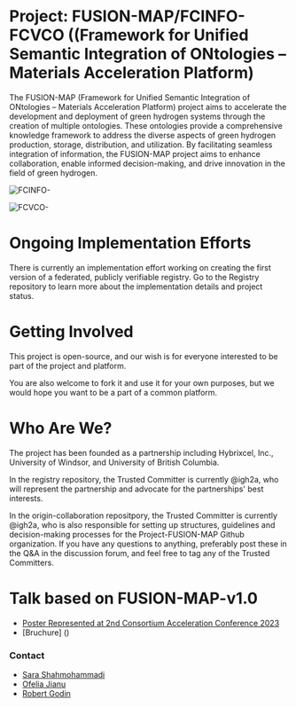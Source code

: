 # Project: FUSION-MAP/FCINFO-FCVCO ((Framework for Unified Semantic Integration of ONtologies – Materials Acceleration Platform)

The FUSION-MAP (Framework for Unified Semantic Integration of ONtologies – Materials Acceleration Platform) project aims to accelerate the development and deployment of green hydrogen systems through the creation of multiple ontologies. These ontologies provide a comprehensive knowledge framework to address the diverse aspects of green hydrogen production, storage, distribution, and utilization. By facilitating seamless integration of information, the FUSION-MAP project aims to enhance collaboration, enable informed decision-making, and drive innovation in the field of green hydrogen. 



![FCINFO-](https://github.com/IGH2A/FUSION-MAP-FCINFO-FCVCO/assets/140977074/7539d2d8-4d0f-49f9-8599-9c41116db2cb)


![FCVCO-](https://github.com/IGH2A/FUSION-MAP-FCINFO-FCVCO/assets/140977074/aa526547-446a-4215-85df-b476cca47c63)


# Ongoing Implementation Efforts

There is currently an implementation effort working on creating the first version of a federated, publicly verifiable registry. Go to the Registry repository to learn more about the implementation details and project status.

# Getting Involved

This project is open-source, and our wish is for everyone interested to be part of the project and platform.

You are also welcome to fork it and use it for your own purposes, but we would hope you want to be a part of a common platform.



# Who Are We?

The project has been founded as a partnership including Hybrixcel, Inc., University of Windsor, and University of British Columbia.

In the registry repository, the Trusted Committer is currently @igh2a, who will represent the partnership and advocate for the partnerships' best interests.

In the origin-collaboration repositpory, the Trusted Committer is currently @igh2a, who is also responsible for setting up structures, guidelines and decision-making processes for the Project-FUSION-MAP Github organization. If you have any questions to anything, preferably post these in the Q&A in the discussion forum, and feel free to tag any of the Trusted Committers.

# Talk based on FUSION-MAP-v1.0
* [Poster Represented at 2nd Consortium Acceleration Conference 2023](https://.pdf)
* [Bruchure] ()


### Contact

* [Sara Shahmohammadi](https:/https://www.hybrixcel.com/leadership)
* [Ofelia Jianu](https://https://www.intelligentfuelsandenergy.com/ofelia-a-jianu)
* [Robert Godin](https://https://chemistry.ok.ubc.ca/about/contact/robert-godin)
